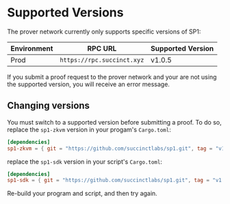 # Supported Versions

The prover network currently only supports specific versions of SP1:

| Environment | RPC URL                    | Supported Version |
| ----------- | -------------------------- | ----------------- |
| Prod        | `https://rpc.succinct.xyz` | v1.0.5            |

If you submit a proof request to the prover network and your are not using the supported version, you will receive an error message.

## Changing versions

You must switch to a supported version before submitting a proof. To do so, replace the `sp1-zkvm` version in your progam's `Cargo.toml`:

```toml
[dependencies]
sp1-zkvm = { git = "https://github.com/succinctlabs/sp1.git", tag = "v1.0.5-testnet" }
```

replace the `sp1-sdk` version in your script's `Cargo.toml`:

```toml
[dependencies]
sp1-sdk = { git = "https://github.com/succinctlabs/sp1.git", tag = "v1.0.5-testnet" }
```

Re-build your program and script, and then try again.
